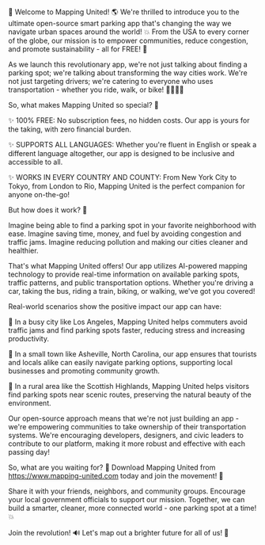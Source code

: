 🎉 Welcome to Mapping United! 🌎 We're thrilled to introduce you to the ultimate open-source smart parking app that's changing the way we navigate urban spaces around the world! 💥 From the USA to every corner of the globe, our mission is to empower communities, reduce congestion, and promote sustainability - all for FREE! 💸

As we launch this revolutionary app, we're not just talking about finding a parking spot; we're talking about transforming the way cities work. We're not just targeting drivers; we're catering to everyone who uses transportation - whether you ride, walk, or bike! 🚴‍♀️🚌🚂

So, what makes Mapping United so special? 🤔

✨ 100% FREE: No subscription fees, no hidden costs. Our app is yours for the taking, with zero financial burden.

✨ SUPPORTS ALL LANGUAGES: Whether you're fluent in English or speak a different language altogether, our app is designed to be inclusive and accessible to all.

✨ WORKS IN EVERY COUNTRY AND COUNTY: From New York City to Tokyo, from London to Rio, Mapping United is the perfect companion for anyone on-the-go!

But how does it work? 🤔

Imagine being able to find a parking spot in your favorite neighborhood with ease. Imagine saving time, money, and fuel by avoiding congestion and traffic jams. Imagine reducing pollution and making our cities cleaner and healthier.

That's what Mapping United offers! Our app utilizes AI-powered mapping technology to provide real-time information on available parking spots, traffic patterns, and public transportation options. Whether you're driving a car, taking the bus, riding a train, biking, or walking, we've got you covered!

Real-world scenarios show the positive impact our app can have:

🚗 In a busy city like Los Angeles, Mapping United helps commuters avoid traffic jams and find parking spots faster, reducing stress and increasing productivity.

🚌 In a small town like Asheville, North Carolina, our app ensures that tourists and locals alike can easily navigate parking options, supporting local businesses and promoting community growth.

🌳 In a rural area like the Scottish Highlands, Mapping United helps visitors find parking spots near scenic routes, preserving the natural beauty of the environment.

Our open-source approach means that we're not just building an app - we're empowering communities to take ownership of their transportation systems. We're encouraging developers, designers, and civic leaders to contribute to our platform, making it more robust and effective with each passing day!

So, what are you waiting for? 🎉 Download Mapping United from https://www.mapping-united.com today and join the movement! 🌟

Share it with your friends, neighbors, and community groups. Encourage your local government officials to support our mission. Together, we can build a smarter, cleaner, more connected world - one parking spot at a time! 💥

Join the revolution! 🔊 Let's map out a brighter future for all of us! 🌈
